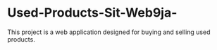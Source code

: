 # Used-Products-Sit-Web9ja-
This project is a web application designed for buying and selling used products.
